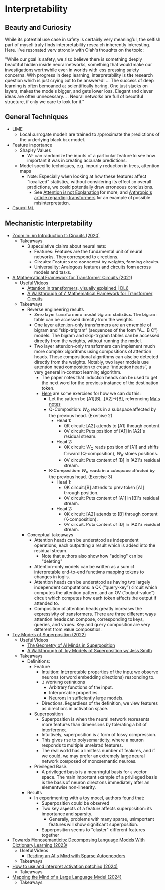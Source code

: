 # Interpretability

## Beauty and Curiosity

While its potential use case in safety is certainly very meaningful, the selfish part of myself truly finds interpretability research inherently interesting. Here, I've resonated very strongly with [Olah's thoughts on the topic](https://transformer-circuits.pub/2023/interpretability-dreams/index.html):

"While our goal is safety, we also believe there is something deeply beautiful hidden inside neural networks, something that would make our investigations worthwhile even in worlds with less pressing safety concerns. With progress in deep learning, interpretability is **the** research question which is just crying out to be answered! ... The success of deep learning is often bemoaned as scientifically boring. One just stacks on layers, makes the models bigger, and gets lower loss. Elegant and clever ideas are often unnecessary. ... Neural networks are full of beautiful structure, if only we care to look for it."

## General Techniques
- LIME
  - Local surrogate models are trained to approximate the predictions of the underlying black box model.
- Feature importance
  - Shapley Values
    - We can randomize the inputs of a particular feature to see how important it was in creating accurate predictions.
  - Model-specific techniques, e.g. impurity reduction in trees, attention maps
    - Note: Especially when looking at how these features affect "localized" statistics, without considering its effect on overall predictions, we could potentially draw erroneous conclusions. 
      - See [Attention is not Explanation](https://arxiv.org/pdf/1902.10186) for more, and [Anthropic's article regarding transformers](https://transformer-circuits.pub/2021/framework/index.html#related-work) for an example of possible misinterpretation. 
- [Causal ML](../../classical/14_causal_inference/notes.md) 

## Mechanistic Interpretability 
- [Zoom In: An Introduction to Circuits (2020)](https://distill.pub/2020/circuits/zoom-in/)
  - Takeaways
    - 3 speculative claims about neural nets:
      - Features: Features are the fundamental unit of neural networks.
They correspond to directions.
      - Circuits: Features are connected by weights, forming circuits.
      - Universality: Analogous features and circuits form across models and tasks.
- [A Mathematical Framework for Transformer Circuits (2021)](https://transformer-circuits.pub/2021/framework/index.html)
  - Useful Videos
    - [Attention in transformers, visually explained | DL6](https://www.youtube.com/watch?v=eMlx5fFNoYc&pp=ygUPM2JsdWUxYnJvd24gZGw2)
    - [A Walkthrough of A Mathematical Framework for Transformer Circuits](https://www.youtube.com/watch?v=KV5gbOmHbjU)
  - Takeaways
    - Reverse engineering results
      - Zero layer transformers model bigram statistics. The bigram table can be accessed directly from the weights.
      - One layer attention-only transformers are an ensemble of bigram and “skip-trigram” (sequences of the form "A… B C") models. The bigram and skip-trigram tables can be accessed directly from the weights, without running the model. 
      - Two layer attention-only transformers can implement much more complex algorithms using compositions of attention heads. These compositional algorithms can also be detected directly from the weights. Notably, two layer models use attention head composition to create “induction heads”, a very general in-context learning algorithm.
        - The paper notes that induction heads can be used to get the next word for the previous instance of the destination token. 
        - [Here](https://transformer-circuits.pub/2021/exercises/index.html) are some exercises for how we can do this:
          - Let the pattern be [A1][B]...[A2]->[B], referencing [Ma's notes](https://johnma2006.github.io/papernotes.html)
          - Q-Composition: $W_Q$ reads in a subspace affected by the previous head. (Exercise 2) 
            - Head 1:
              - QK circuit: [A2] attends to [A1] through content.
              - OV circuit: Puts position of [A1] in [A2]'s residual stream.
            - Head 2:
              - QK circuit: $W_Q$ reads position of [A1] and shifts forward (Q-composition), $W_K$ stores positions.
              - OV circuit: Puts content of [B] in [A2]'s residual stream.
          - K-Composition: $W_K$ reads in a subspace affected by the previous head. (Exercise 3)
            - Head 1:
              - QK circuit:[B] attends to prev token [A1] through position.
              - OV circuit: Puts content of [A1] in [B]'s residual stream.
            - Head 2:
              - QK circuit: [A2] attends to [B] through content (K-composition).
              - OV circuit: Puts content of [B] in [A2]'s residual stream.
    - Conceptual takeaways
      - Attention heads can be understood as independent operations, each outputting a result which is added into the residual stream.
        - Note that authors also show how "adding" can be "deleting"
      - Attention-only models can be written as a sum of interpretable end-to-end functions mapping tokens to changes in logits. 
      - Attention heads can be understood as having two largely independent computations: a QK (“query-key”) circuit which computes the attention pattern, and an OV (“output-value”) circuit which computes how each token affects the output if attended to.
      - Composition of attention heads greatly increases the expressivity of transformers. There are three different ways attention heads can compose, corresponding to keys, queries, and values. Key and query composition are very different from value composition.
- [Toy Models of Superposition (2022)](https://transformer-circuits.pub/2022/toy_model/index.html)
  - Useful Videos
    - [The Geometry of AI Minds in Superposition](https://www.youtube.com/watch?v=qGQ5U3dkZzk)
    - [A Walkthrough of Toy Models of Superposition w/ Jess Smith](https://www.youtube.com/watch?v=R3nbXgMnVqQ)
  - Takeaways
    - Definitions:
      - Feature
        - Intuition: Interpretable properties of the input we observe neurons (or word embedding directions) responding to.
        - 3 Working definitions
          - Arbitrary functions of the input. 
          - Interpretable properties.
          - Neurons in sufficiently large models. 
        - Directions. Regardless of the definition, we view features as directions in activation space.
      - Superposition
        - Superposition is when the neural network represents more features than dimensions by tolerating a bit of interference.
        - Intuitively, superposition is a form of lossy compression.
        - This gives rise to polysemanticity, where a neuron responds to multiple unrelated features.
        - The real world has a limitless number of features, and if we could, we may prefer an extremely large neural network composed of monosemantic neurons.
      - Privileged Basis
        - A privileged basis is a meaningful basis for a vector space. The main important example of a privileged basis is the basis of neuron directions immediately after an elementwise non-linearity.
    - Results
      - In experimenting with a toy model, authors found that:
        - Superposition could be observed
        - Two key aspects of a feature affects superposition: its importance and sparsity. 
          - Generally, problems with many sparse, unimportant features will show significant superposition.
        - Superposition seems to "cluster" different features together
- [Towards Monosemanticity: Decomposing Language Models With Dictionary Learning (2023)](https://transformer-circuits.pub/2023/monosemantic-features/index.html)
  - Useful Videos
    - [Reading an AI's Mind with Sparse Autoencoders](https://www.youtube.com/watch?v=krINuMZhJmU&t=562s)
  - Takeaways
- [How to use and interpret activation patching (2024)](https://arxiv.org/pdf/2404.15255)
  - Takeaways
- [Mapping the Mind of a Large Language Model (2024)](https://www.anthropic.com/news/mapping-mind-language-model)
  - Takeaways